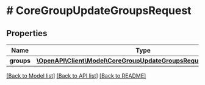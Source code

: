 # # CoreGroupUpdateGroupsRequest

## Properties

Name | Type | Description | Notes
------------ | ------------- | ------------- | -------------
**groups** | [**\OpenAPI\Client\Model\CoreGroupUpdateGroupsRequestGroupsInner[]**](CoreGroupUpdateGroupsRequestGroupsInner.md) |  |

[[Back to Model list]](../../README.md#models) [[Back to API list]](../../README.md#endpoints) [[Back to README]](../../README.md)
